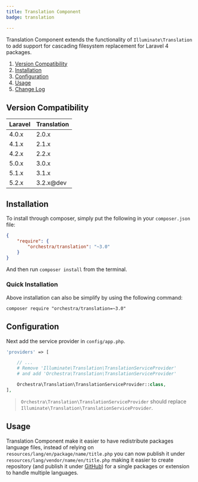 ```yaml
---
title: Translation Component
badge: translation

---
```


Translation Component extends the functionality of `Illuminate\Translation` to add support for cascading filesystem replacement for Laravel 4 packages.

1. [Version Compatibility](#compatibility)
2. [Installation](#installation)
3. [Configuration](#configuration)
4. [Usage](#usage)
5. [Change Log]({doc-url}/components/translation/changes#v3-1)

<a name="compatibility"></a>
## Version Compatibility

Laravel    | Translation
:----------|:----------
 4.0.x     | 2.0.x
 4.1.x     | 2.1.x
 4.2.x     | 2.2.x
 5.0.x     | 3.0.x
 5.1.x     | 3.1.x
 5.2.x     | 3.2.x@dev

<a name="installation"></a>
## Installation

To install through composer, simply put the following in your `composer.json` file:

```json
{
    "require": {
        "orchestra/translation": "~3.0"
    }
}
```

And then run `composer install` from the terminal.

<a name="quick-installation"></a>
### Quick Installation

Above installation can also be simplify by using the following command:

    composer require "orchestra/translation=~3.0"

<a name="configuration"></a>
## Configuration

Next add the service provider in `config/app.php`.

```php
'providers' => [

    // ...
    # Remove 'Illuminate\Translation\TranslationServiceProvider'
    # and add 'Orchestra\Translation\TranslationServiceProvider'

    Orchestra\Translation\TranslationServiceProvider::class,
],
```

> `Orchestra\Translation\TranslationServiceProvider` should replace `Illuminate\Translation\TranslationServiceProvider`.

<a name="usage"></a>
## Usage

Translation Component make it easier to have redistribute packages language files, instead of relying on `resources/lang/en/package/name/title.php` you can now publish it under `resources/lang/vendor/name/en/title.php` making it easier to create repository (and publish it under [GitHub](https://github.com)) for a single packages or extension to handle multiple languages.

